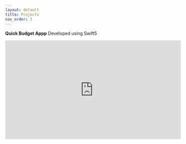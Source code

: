 ```yaml
---
layout: default
title: Projects
nav_order: 3
---
```


**Quick Budget Appp**
Developed using Swift5

<iframe width="560" height="315" src="https://www.youtube.com/embed/O0eglJQW2d8" title="YouTube video player" frameborder="0" allow="accelerometer; autoplay; clipboard-write; encrypted-media; gyroscope; picture-in-picture" allowfullscreen></iframe>
